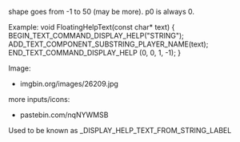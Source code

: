shape goes from -1 to 50 (may be more).
p0 is always 0.

Example:
void FloatingHelpText(const char* text)
{
    BEGIN_TEXT_COMMAND_DISPLAY_HELP("STRING");
  ADD_TEXT_COMPONENT_SUBSTRING_PLAYER_NAME(text);
   END_TEXT_COMMAND_DISPLAY_HELP (0, 0, 1, -1);
}

Image:
- imgbin.org/images/26209.jpg

more inputs/icons:
- pastebin.com/nqNYWMSB

Used to be known as _DISPLAY_HELP_TEXT_FROM_STRING_LABEL